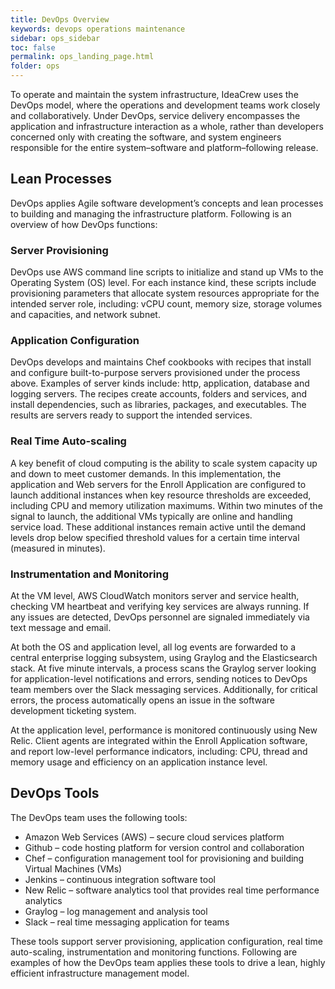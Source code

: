 ```yaml
---
title: DevOps Overview
keywords: devops operations maintenance
sidebar: ops_sidebar
toc: false
permalink: ops_landing_page.html
folder: ops
---
```

To operate and maintain the system infrastructure, IdeaCrew uses the DevOps model, where the operations and development teams work closely and collaboratively.  Under DevOps, service delivery encompasses the application and infrastructure interaction as a whole, rather than developers concerned only with creating the software, and system engineers responsible for the entire system–software and platform–following release. 

## Lean Processes

DevOps applies Agile software development’s concepts and lean processes to building and managing the infrastructure platform.  Following is an overview of how DevOps functions:

### Server Provisioning

DevOps use AWS command line scripts to initialize and stand up VMs to the Operating System (OS) level.  For each instance kind, these scripts include provisioning parameters that allocate system resources appropriate for the intended server role, including: vCPU count, memory size, storage volumes and capacities, and network subnet.

### Application Configuration

DevOps develops and maintains Chef cookbooks with recipes that install and configure built-to-purpose servers provisioned under the process above.  Examples of server kinds include: http, application, database and logging servers.  The recipes create accounts, folders and services, and install dependencies, such as libraries, packages, and executables.  The results are servers ready to support the intended services. 

### Real Time Auto-scaling

A key benefit of cloud computing is the ability to scale system capacity up and down to meet customer demands.  In this implementation, the application and Web servers for the Enroll Application are configured to launch additional instances when key resource thresholds are exceeded, including CPU and memory utilization maximums.  Within two minutes of the signal to launch, the additional VMs typically are online and handling service load.  These additional instances remain active until the demand levels drop below specified threshold values for a certain time interval (measured in minutes).

### Instrumentation and Monitoring

At the VM level, AWS CloudWatch monitors server and service health, checking VM heartbeat and verifying key services are always running.  If any issues are detected, DevOps personnel are signaled immediately via text message and email.

At both the OS and application level, all log events are forwarded to a central enterprise logging subsystem, using Graylog and the Elasticsearch stack.  At five minute intervals, a process scans the Graylog server looking for application-level notifications and errors, sending notices to DevOps team members over the Slack messaging services.  Additionally, for critical errors, the process automatically opens an issue in the software development ticketing system. 

At the application level, performance is monitored continuously using New Relic.  Client agents are integrated within the Enroll Application software, and report low-level performance indicators, including: CPU, thread and memory usage and efficiency on an application instance level. 

## DevOps Tools

The DevOps team uses the following tools:

* Amazon Web Services (AWS) – secure cloud services platform
* Github – code hosting platform for version control and collaboration
* Chef – configuration management tool for provisioning and building Virtual Machines (VMs)
* Jenkins – continuous integration software tool 
* New Relic – software analytics tool that provides real time performance analytics 
* Graylog – log management and analysis tool
* Slack – real time messaging application for teams

These tools support server provisioning, application configuration, real time auto-scaling, instrumentation and monitoring functions.  Following are examples of how the DevOps team applies these tools to drive a lean, highly efficient infrastructure management model.  
